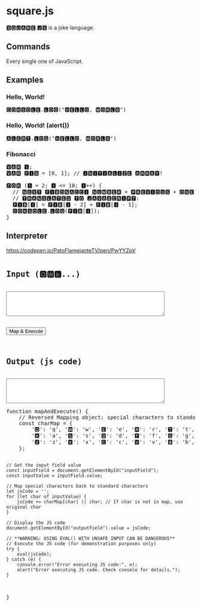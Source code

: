 # square.js 

🆂🆀🆄🅰🆁🅴.🅹🆂 is a joke language. 

## Commands 
Every single one of JavaScript.

## Examples
### Hello, World!
<pre>
🅲🅾🅽🆂🅾🅻🅴.🅻🅾🅶("🅷🅴🅻🅻🅾, 🆆🅾🆁🅻🅳")
</pre>

### Hello, World! (alert())
<pre>
🅰🅻🅴🆁🆃.🅻🅾🅶("🅷🅴🅻🅻🅾, 🆆🅾🆁🅻🅳")
</pre>

### Fibonacci
<pre>
🆅🅰🆁 🅸;
🆅🅰🆁 🅵🅸🅱 = [0, 1]; // 🅸🅽🅸🆃🅸🅰🅻🅸🆉🅴 🅰🆁🆁🅰🆈!

🅵🅾🆁 (🅸 = 2; 🅸 <= 10; 🅸++) {
  // 🅽🅴🆇🆃 🅵🅸🅱🅾🅽🅰🅲🅲🅸 🅽🆄🅼🅱🅴🆁 = 🅿🆁🅴🆅🅸🅾🆄🆂 + 🅾🅽🅴 🅱🅴🅵🅾🆁🅴 🅿🆁🅴🆅🅸🅾🆄🆂
  // 🆃🆁🅰🅽🆂🅻🅰🆃🅴🅳 🆃🅾 🅹🅰🆅🅰🆂🅲🆁🅸🅿🆃:
  🅵🅸🅱[🅸] = 🅵🅸🅱[🅸 - 2] + 🅵🅸🅱[🅸 - 1];
  🅲🅾🅽🆂🅾🅻🅴.🅻🅾🅶(🅵🅸🅱[🅸]);
}
</pre>
## Interpreter
https://codepen.io/PatoFlamejanteTV/pen/PwYYZpV
<pre>
<h2>Input (🆀🆆🅴...)</h2>
<textarea id="inputField" rows="4" cols="50"></textarea>

<button onclick="mapAndExecute()">Map & Execute</button>

<h2>Output (js code)</h2>
<textarea id="outputField" rows="4" cols="50" readonly></textarea>
</pre>
<pre>
function mapAndExecute() {
    // Reversed Mapping object: special characters to standard keyboard characters
    const charMap = {
        '🆀': 'q', '🆆': 'w', '🅴': 'e', '🆁': 'r', '🆃': 't', '🆈': 'y', '🆄': 'u', '🅸': 'i', '🅾': 'o', '🅿': 'p',
        '🅰': 'a', '🆂': 's', '🅳': 'd', '🅵': 'f', '🅶': 'g', '🅷': 'h', '🅹': 'j', '🅺': 'k', '🅻': 'l',
        '🆉': 'z', '🆇': 'x', '🅲': 'c', '🆅': 'v', '🅱': 'b', '🅽': 'n', '🅼': 'm'
    };

    // Get the input field value
    const inputField = document.getElementById("inputField");
    const inputValue = inputField.value;

    // Map special characters back to standard characters
    let jsCode = '';
    for (let char of inputValue) {
        jsCode += charMap[char] || char; // If char is not in map, use original char
    }

    // Display the JS code
    document.getElementById("outputField").value = jsCode;

    // **WARNING: USING EVAL() WITH UNSAFE INPUT CAN BE DANGEROUS**
    // Execute the JS code (for demonstration purposes only)
    try {
        eval(jsCode);
    } catch (e) {
        console.error("Error executing JS code:", e);
        alert("Error executing JS code. Check console for details.");
    }
}
</pre>
